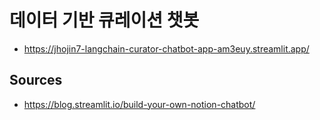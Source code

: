 # 데이터 기반 큐레이션 챗봇
- https://jhojin7-langchain-curator-chatbot-app-am3euy.streamlit.app/

## Sources
- https://blog.streamlit.io/build-your-own-notion-chatbot/
